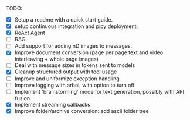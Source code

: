 TODO:

- [x] Setup a readme with a quick start guide.
- [x] setup continuous integration and pipy deployment.
- [x] ReAct Agent
- [ ] RAG
- [ ] Add support for adding nD images to messages.
- [x] Improve document conversion (page per page text and video interleaving + whole page images)
- [ ] Deal with message sizes in tokens sent to models
- [x] Cleanup structured output with tool usage
- [ ] Improve and uniformize exception handling
- [ ] Improve logging with arbol, with option to turn off.
- [ ] Implement 'brainstorming' mode for text generation, possibly with API fusion.
- [x] Implement streaming callbacks
- [x] Improve folder/archive conversion: add ascii folder tree